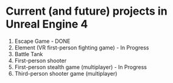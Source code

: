 # Current (and future) projects in Unreal Engine 4  
  
1. Escape Game - DONE
2. Element (VR first-person fighting game) - In Progress
3. Battle Tank 
4. First-person shooter  
5. First-person stealth game (multiplayer) - In Progress
6. Third-person shooter game (multiplayer)  

